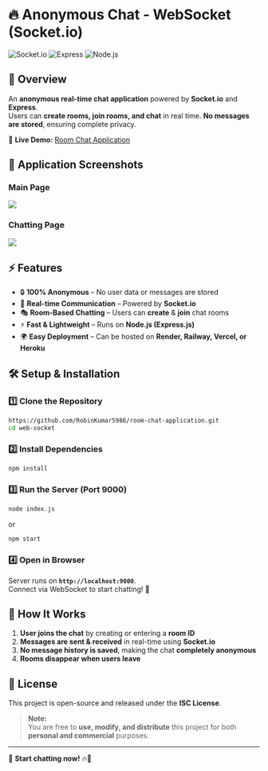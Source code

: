 # 🔥 Anonymous Chat - WebSocket (Socket.io)

![Socket.io](https://img.shields.io/badge/Socket.io-4.8.1-black?style=flat-square)
![Express](https://img.shields.io/badge/Express-4.21.2-blue?style=flat-square)
![Node.js](https://img.shields.io/badge/Node.js-18-green?style=flat-square)

## 🚀 Overview  

An **anonymous real-time chat application** powered by **Socket.io** and **Express**.  
Users can **create rooms, join rooms, and chat** in real time. **No messages are stored**, ensuring complete privacy.

🔗 **Live Demo:** [Room Chat Application](https://room-chat-application.up.railway.app)

## 📸 Application Screenshots  
### Main Page  
[![](https://github.com/user-attachments/assets/7018eb9b-8614-4b62-9e99-b4edec02f0c7)](https://github.com/user-attachments/assets/7018eb9b-8614-4b62-9e99-b4edec02f0c7)  

### Chatting Page  
[![](https://github.com/user-attachments/assets/9254882d-59cd-4b82-9638-9ea3efa28b5b)](https://github.com/user-attachments/assets/9254882d-59cd-4b82-9638-9ea3efa28b5b)  

## ⚡ Features  

- 🔒 **100% Anonymous** – No user data or messages are stored  
- 🚀 **Real-time Communication** – Powered by **Socket.io**  
- 🎭 **Room-Based Chatting** – Users can **create** & **join** chat rooms  
- ⚡ **Fast & Lightweight** – Runs on **Node.js (Express.js)**  
- 🌍 **Easy Deployment** – Can be hosted on **Render, Railway, Vercel, or Heroku**  

## 🛠 Setup & Installation  

### 1️⃣ Clone the Repository  
```sh
https://github.com/RobinKumar5986/room-chat-application.git
cd web-socket
```

### 2️⃣ Install Dependencies  
```sh
npm install
```

### 3️⃣ Run the Server (Port **9000**)  
```sh
node index.js
```
or  
```sh
npm start
```

### 4️⃣ Open in Browser  
Server runs on **`http://localhost:9000`**.  
Connect via WebSocket to start chatting! 🎉  

## 🔧 How It Works  

1. **User joins the chat** by creating or entering a **room ID**  
2. **Messages are sent & received** in real-time using **Socket.io**  
3. **No message history is saved**, making the chat **completely anonymous**  
4. **Rooms disappear when users leave**  


## 📄 License  

This project is open-source and released under the **ISC License**.  

> **Note:**  
> You are free to **use, modify, and distribute** this project for both **personal and commercial** purposes.  

---

🎯 **Start chatting now!** 🔥🚀  
